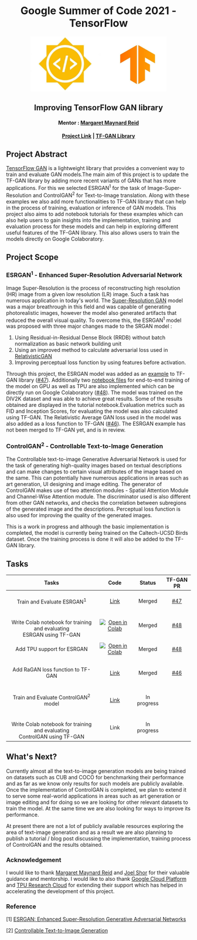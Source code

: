 <h1 align="center">Google Summer of Code 2021 - TensorFlow</h1>
<p align="center">
  <a href="https://summerofcode.withgoogle.com/projects/#4563139045097472">
    <img src="Images/readme.jpg" alt="Logo" width="369.9" height="150">
  </a>
</p>
<h2 align="center">Improving TensorFlow GAN library </h2>
<h4 align="center">Mentor : <a href = "https://github.com/margaretmz">Margaret Maynard Reid</a> </h4>
<p align="center"><strong>
  <a href="https://summerofcode.withgoogle.com/projects/#4563139045097472">Project Link</a> |
  <a href="https://github.com/tensorflow/gan">TF-GAN Library</a>
  </strong>
</p>

## Project Abstract
[TensorFlow GAN](https://github.com/tensorflow/gan) is a lightweight library that provides a convenient way to train and evaluate GAN models.The main aim of this project is to update the TF-GAN library by adding more recent variants of GANs that has more applications. For this we selected ESRGAN<sup>1</sup> for the task of Image-Super-Resolution and ControlGAN<sup>2</sup> for Text-to-Image translation. Along with these examples we also add more functionalities to TF-GAN library that can help in the process of training, evaluation or inference of GAN models. 
This project also aims to add notebook tutorials for these examples which can also help users to gain insights into the implementation, training and evaluation process for these models and can help in exploring different useful features of the TF-GAN library.  This also allows users to train the models directly on Google Colaboratory.

## Project Scope
### ESRGAN<sup>1</sup> - Enhanced Super-Resolution Adversarial Network
Image Super-Resolution is the process of reconstructing high resolution (HR) image from a given low resolution (LR) image. Such a task has numerous application in today's world. The [Super-Resolution GAN](https://arxiv.org/abs/1609.04802) model was a major breathrough in this field and was capable of generating photorealistic images, however the model also generated artifacts that reduced the overall visual quality. To overcome this, the ESRGAN<sup>1</sup> model was proposed with three major changes made to the SRGAN model :

1. Using Residual-in-Residual Dense Block (RRDB) without batch normalization as basic network building unit
2. Using an improved method to calculate adversarial loss used in [RelativisticGAN](https://arxiv.org/abs/1807.00734v3) 
3. Improving perceptual loss function by using features before activation. 

Through this project, the ESRGAN model was added as an [example](esrgan) to TF-GAN library ([#47](https://github.com/tensorflow/gan/pull/47)). Additionally two [notebook files](esrgan/colab_notebooks) for end-to-end training of the model on GPU as well as TPU are also implemented which can be directly run on Google Colaboratory ([#48](https://github.com/tensorflow/gan/pull/48)). The model was trained on the DIV2K dataset and was able to achieve great results. Some of the results obtained are displayed in the tutorial notebook.Evaluation metrics such as FID and Inception Scores, for evaluating the model was also calculated using TF-GAN. The Relativistic Average GAN loss used in the model was also added as a loss function to TF-GAN ([#46](https://github.com/tensorflow/gan/pull/46)). The ESRGAN example has not been merged to TF-GAN yet, and is in review. 

### ControlGAN<sup>2</sup> - Controllable Text-to-Image Generation
The Controllable text-to-image Generative Adversarial Network is used for the task of generating high-quality images based on textual descriptions and can make changes to certain visual attributes of the image based on the same. This can potentially have numerous applications in areas such as art generation, UI designing and image editing. The generator of ControlGAN makes use of two attention modules - Spatial Attention Module and Channel-Wise Attention module.  The discriminator used is also different from other GAN networks, and checks the correlation between subregions of the generated image and the descriptions. Perceptual loss function is also used for improving the quality of the generated images. 

This is a work in progress and although the basic implementation is completed, the model is currently being trained on the Caltech-UCSD Birds dataset. Once the training process is done it will also be added to the TF-GAN library. 

## Tasks
|Tasks|Code|Status|TF-GAN PR|
|:-:|:-:|:-:|:-:|
|<br />Train and Evaluate ESRGAN<sup>1</sup><br /><img width=1/>|[Link](https://github.com/tensorflow/gan/tree/master/tensorflow_gan/examples/esrgan)|Merged|[#47](https://github.com/tensorflow/gan/pull/47)|
|<br />Write Colab notebook for training and evaluating <br>ESRGAN using TF-GAN|[![Open in Colab](https://colab.research.google.com/assets/colab-badge.svg)](https://colab.research.google.com/github/tensorflow/gan/blob/master/tensorflow_gan/examples/esrgan/colab_notebooks/ESRGAN_GPU.ipynb)|Merged|[#48](https://github.com/tensorflow/gan/pull/48)|
|<br />Add TPU support for ESRGAN<br /><img width=1/>|[![Open in Colab](https://colab.research.google.com/assets/colab-badge.svg)](https://colab.research.google.com/github/tensorflow/gan/blob/master/tensorflow_gan/examples/esrgan/colab_notebooks/ESRGAN_TPU.ipynb)|Merged|[#48](https://github.com/tensorflow/gan/pull/48)|
|<br />Add RaGAN loss function to TF-GAN<br /><img width=1/>|[Link](https://github.com/tensorflow/gan/tree/master/tensorflow_gan/python/losses)|Merged|[#46](https://github.com/tensorflow/gan/pull/46)|
|<br />Train and Evaluate ControlGAN<sup>2</sup> model<br /><img width=1/>|[Link](ControlGAN/)| In progress |
|<br />Write Colab notebook for training and evaluating <br>ControlGAN using TF-GAN|Link| In progress |

## What's Next? 
Currently almost all the text-to-image generation models are being trained on datasets such as CUB and COCO for benchmarking their performance and as far as we know only results for such models are publicly available. Once the implementation of ControlGAN is completed, we plan to extend it to serve some real-world applications in areas such as art generation or image editing and for doing so we are looking for other relevant datasets to train the model. At the same time we are also looking for ways to improve its performance. 

At present there are not a lot of publicly available resources exploring the area of text-image generation and as a result we are also planning to publish a tutorial / blog post discussing the implementation, training process of ControlGAN and the results obtained.

### Acknowledgement
I would like to thank [Margaret Maynard Reid](https://github.com/margaretmz) and [Joel Shor](https://github.com/joel-shor) for their valuable guidance and mentorship. I would like to also thank [Google Cloud Platform](https://cloud.google.com/) and [TPU Research Cloud](https://sites.research.google/trc/) for extending their support which has helped in accelerating the development of this project.

### Reference
[1] [ESRGAN: Enhanced Super-Resolution Generative Adversarial Networks](https://arxiv.org/abs/1809.00219)

[2] [Controllable Text-to-Image Generation](https://arxiv.org/abs/1909.07083v2)
